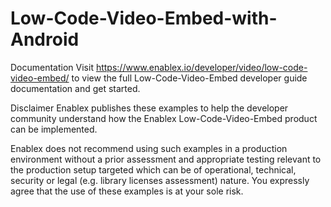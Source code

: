 # Low-Code-Video-Embed-with-Android
Documentation
Visit https://www.enablex.io/developer/video/low-code-video-embed/ to view the full Low-Code-Video-Embed developer guide documentation and get started.

Disclaimer
Enablex publishes these examples to help the developer community understand how the Enablex Low-Code-Video-Embed product can be implemented.

Enablex does not recommend using such examples in a production environment without a prior assessment and appropriate testing relevant to the production setup targeted which can be of operational, technical, security or legal (e.g. library licenses assessment) nature. You expressly agree that the use of these examples is at your sole risk.


